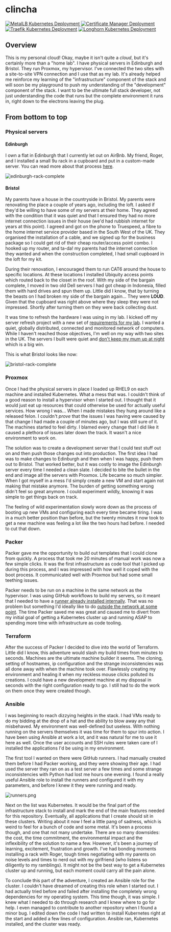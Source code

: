 # clincha

[![MetalLB Kubernetes Deployment](https://github.com/clincha-org/clincha/actions/workflows/k8s-metallb.yaml/badge.svg)](https://github.com/clincha-org/clincha/actions/workflows/k8s-metallb.yaml)
[![Certificate Manager Deployment](https://github.com/clincha-org/clincha/actions/workflows/k8s-certificate-manager.yaml/badge.svg)](https://github.com/clincha-org/clincha/actions/workflows/k8s-certificate-manager.yaml)
[![Traefik Kubernetes Deployment](https://github.com/clincha-org/clincha/actions/workflows/k8s-traefik.yaml/badge.svg)](https://github.com/clincha-org/clincha/actions/workflows/k8s-traefik.yaml)
[![Longhorn Kubernetes Deployment](https://github.com/clincha-org/clincha/actions/workflows/k8s-longhorn.yaml/badge.svg)](https://github.com/clincha-org/clincha/actions/workflows/k8s-longhorn.yaml)

## Overview

This is my personal cloud! Okay, maybe it isn't quite a _cloud_, but it's certainly more than a "home lab". I have physical servers in Edinburgh and Bristol. They run Proxmox, my hypervisor. I've connected the two sites with a site-to-site VPN connection and I use that as my lab. It's already helped me reinforce my learning of the "infrastructure" component of the stack and will soon be my playground to push my understanding of the "development" component of the stack. I want to be the ultimate full stack developer, not just understanding the code that runs but the complete environment it runs in, right down to the electrons leaving the plug.

## From bottom to top

### Physical servers

#### Edinburgh
I own a flat in Edinburgh that I currently let out on AirBnb. My friend, Roger, and I installed a small 9u rack in a cupboard and put in a custom-made server. You can read more about that process [here](https://github.com/clincha/clinch-home/blob/master/Documentation/server-refresh/refresh.md#edinburgh-stage).

![edinburgh-rack-complete](Documentation/images/README/edinburgh-rack-complete.jpg)

#### Bristol
My parents have a house in the countryside in Bristol. My parents were renovating the place a couple of years ago, including the loft. I asked if they'd be willing to have some of my servers at their home. They agreed with the condition that it was quiet and that I ensured they had no more internet connection issues in their house (we'd had rubbish internet for years at this point). I agreed and got on the phone to Truespeed, a fibre to the home internet service provider based in the South West of the UK. They organised the installation of a cable, and we signed up for the business package so I could get rid of their cheap router/access point combo. I hooked up my router, and ta-da! my parents had the internet connection they wanted and when the construction completed, I had small cupboard in the loft for my kit. 

During their renovation, I encouraged them to run CAT6 around the house to specific locations. At these locations I installed Ubiquity access points which routed back to the closet in the roof. With my side of the bargain complete, I moved in two old Dell servers I had got cheap in Indonesia, filled them with hard drives and spun them up. Little did I know, that by turning the beasts on I had broken my side of the bargain again... They were **LOUD**. Given that the cupboard was right above where they sleep they were not impressed. Shortly after turning them on they were back collecting dust. 

It was time to refresh the hardware I was using in my lab. I kicked off my server refresh project with a new set of [requirements for my lab](https://github.com/clincha/clinch-home/blob/master/Documentation/server-refresh/refresh.md#objectives). I wanted a quiet, globally distributed, connected and monitored network of computers. While I haven't reached those objectives, I'm well on my way with two sites in the UK. The servers I built were quiet and [don't keep my mum up at night](https://github.com/clincha/clinch-home/issues/4) which is a big win. 

This is what Bristol looks like now:

![bristol-rack-complete](Documentation/images/README/bristol-rack-complete.jpg)

### Proxmox
Once I had the physical servers in place I loaded up RHEL9 on each machine and installed Kubernetes. What a mess that was. I couldn't think of a good reason to install a hypervisor when I started out. I thought that it would just eat up resources that could otherwise be used for actually useful services. How wrong I was... When I made mistakes they hung around like a released felon. I couldn't _prove_ that the issues I was having were caused by that change I had made a couple of minutes ago, but I was still sure of it. The machines started to feel dirty. I blamed every change that I did like it caused a plethora of issues later down the track. It wasn't a nice environment to work on.

The solution was to create a development server that I could test stuff out on and then push those changes out into production. The first idea I had was to make changes to Edinburgh and then when I was happy, push them out to Bristol. That worked better, but it was costly to image the Edinburgh server every time I needed a clean slate. I decided to bite the bullet in the end and image all the servers with Proxmox. Life became so much simpler. When I got myself in a mess I'd simply create a new VM and start again not making that mistake anymore. The burden of getting something wrong didn't feel so great anymore. I could experiment wildly, knowing it was simple to get things back on track.

The feeling of wild experimentation slowly wore down as the process of booting up new VMs and configuring each every time became tiring. I was in a much better position than before, but the twenty minutes it now took to get a new machine was feeling a lot like the two hours had before. I needed to cut that down.

### Packer
Packer gave me the opportunity to build out templates that I could clone from quickly. A process that took me 20 minutes of manual work was now a few simple clicks. It was the first infrastructure as code tool that I picked up during this process, and I was impressed with how well it coped with the boot process. It communicated well with Proxmox but had some small teething issues. 

Packer needs to be run on a machine in the same network as the hypervisor. I was using GitHub workflows to build my servers, so it meant that I needed to have a [runner already installed internally](https://github.com/clincha/clinch-home/blob/master/Documentation/deployment.md#configuring-virtual-github-runner). That was no problem but something I'd ideally like to do [outside the network at some point](https://github.com/clincha/clinch-home/issues/11). The time Packer saved me was great and caused me to divert from my initial goal of getting a Kubernetes cluster up and running ASAP to spending more time with infrastructure as code tooling.

### Terraform
After the success of Packer I decided to dive into the world of Terraform. Little did I know, this adventure would slash my build times from minutes to seconds. Machines are the ultimate machine builder it seems. The cloning, setting of hostnames, ip configuration and the strange inconsistencies was all done away with when the machine took over. Flawlessly creating my environment and healing it when my reckless mouse clicks polluted its creations. I could have a new development machine at my disposal in seconds with the right configuration ready to go. I still had to do the work on them once they were created though.

### Ansible
I was beginning to reach dizzying heights in the stack. I had VMs ready to do my bidding at the drop of a hat and the ability to blow away any that misbehaved. My environment was well-defined but useless. With nothing running on the servers themselves it was time for them to spur into action. I have been using Ansible at work a lot, and it was natural for me to use it here as well. Once the user accounts and SSH rules were taken care of I installed the applications I'd be using in my environment.

The first tool I wanted on there were GitHub runners. I had manually created them before I had Packer working, and they were showing their age. I had used the server they ran on as a test server a few times and some strange inconsistencies with Python had lost me hours one evening. I found a really useful Ansible role to install the runners and configured it with my parameters, and before I knew it they were running and ready.

![runners.png](Documentation/images/README/runners.png)

Next on the list was Kubernetes. It would be the final part of the infrastructure stack to install and mark the end of the main features needed for this repository. Eventually, all applications that I create should sit in these clusters. Writing about it now I feel a little pang of sadness, which is weird to feel for a bunch of code and some metal. It's been a process though, and one that not many undertake. There are so many downsides: the cost, the time commitment, the environmental impact and the inflexibility of the solution to name a few. However, it's been a journey of learning, excitement, frustration and growth. I've had bonding moments installing a rack with Roger, tough times negotiating with my parents on noise levels and times to nerd out with my girlfriend (who listens so diligently to my ramblings). It might not be the best way to get a Kubernetes cluster up and running, but each moment could carry all the pain alone.

To conclude this part of the adventure, I created an Ansible role for the cluster. I couldn't have dreamed of creating this role when I started out. I had actually tried before and failed after installing the completely wrong dependencies for my operating system. This time though, it was simple. I knew what I needed to do through research and I knew where to go for help. I even managed to contribute to another repository when I found a minor bug. I edited down the code I had written to install Kubernetes right at the start and added a few lines of configuration. Ansible ran, Kubernetes installed, and the cluster was ready.
